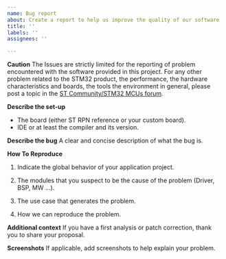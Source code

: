 ```yaml
---
name: Bug report
about: Create a report to help us improve the quality of our software
title: ''
labels: ''
assignees: ''

---
```


**Caution**
The Issues are strictly limited for the reporting of problem encountered with the software provided in this project.
For any other problem related to the STM32 product, the performance, the hardware characteristics and boards, the tools the environment in general, please post a topic in the [ST Community/STM32 MCUs forum](https://community.st.com/s/group/0F90X000000AXsASAW/stm32-mcus).

**Describe the set-up**
 * The board (either ST RPN reference or your custom board).
 * IDE or at least the compiler and its version.

**Describe the bug**
A clear and concise description of what the bug is.

**How To Reproduce**
1. Indicate the global behavior of your application project.

2. The modules that you suspect to be the cause of the problem (Driver, BSP, MW ...).

3. The use case that generates the problem.

4. How we can reproduce the problem.


**Additional context**
If you have a first analysis or patch correction, thank you to share your proposal.

**Screenshots**
If applicable, add screenshots to help explain your problem.
